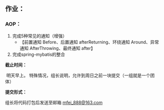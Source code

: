 ## 作业：

### AOP：

1. 完成5种常见的通知（增强）
   - 【前置通知 Before、后置通知 afterReturning、环绕通知 Around、异常通知 AfterThrowing、最终通知 after】
2. 完成spring-mybatis的整合

**截止时间：**

​	明天早上。   特殊情况，组长说明，允许到周日之前一块提交（一组就是一个团体）

**提交形式：**

组长将代码打包后发送至邮箱  mfei_888@163.com

